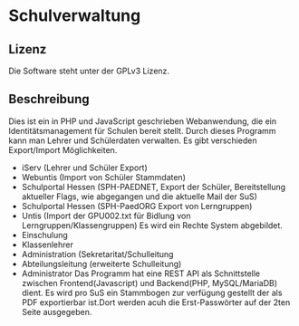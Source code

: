 # Schulverwaltung

## Lizenz

Die Software steht unter der GPLv3 Lizenz.
## Beschreibung

Dies ist ein in PHP und JavaScript geschrieben Webanwendung, die ein Identitätsmanagement für Schulen bereit stellt.
Durch dieses Programm kann man Lehrer und Schülerdaten verwalten.
Es gibt verschieden Export/Import Möglichkeiten.
- iServ (Lehrer und Schüler Export)
- Webuntis (Import von Schüler Stammdaten)
- Schulportal Hessen (SPH-PAEDNET, Export der Schüler, Bereitstellung aktueller Flags, wie abgegangen und die aktuelle Mail der SuS)
- Schulportal Hessen (SPH-PaedORG Export von Lerngruppen)
- Untis (Import der GPU002.txt für Bidlung von Lerngruppen/Klassengruppen)
Es wird ein Rechte System abgebildet.
- Einschulung
- Klassenlehrer
- Administration (Sekretaritat/Schulleitung
- Abteilungsleitung (erweiterte Schulleitung)
- Administrator
Das Programm hat eine REST API als Schnittstelle zwischen Frontend(Javascript) und Backend(PHP, MySQL/MariaDB) dient.
Es wird pro SuS ein Stammbogen zur verfügung gestellt der als PDF exportierbar ist.Dort werden acuh die Erst-Passwörter auf der 2ten Seite ausgegeben.
